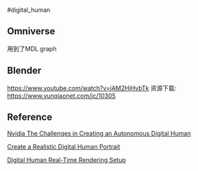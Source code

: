 
#digital_human 

## Omniverse
用到了MDL graph

## Blender

https://www.youtube.com/watch?v=jAM2HjHvbTk
资源下载: https://www.yunqiaonet.com/jc/10305
## Reference

[Nvidia The Challenges in Creating an Autonomous Digital Human](https://resources.nvidia.com/en-us-design-viz-stories-ep/digital-domain-webinar?lx=CCKW39&contentType=webinar&xs=408985)

[Create a Realistic Digital Human Portrait](https://www.youtube.com/watch?v=Sw4hRED9Hig)

[Digital Human Real-Time Rendering Setup](https://docs.omniverse.nvidia.com/workflows/latest/rtx_rt-dh-setup.html#intro)
